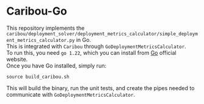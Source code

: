 # Caribou-Go
This repository implements the `caribou/deployment_solver/deployment_metrics_calculator/simple_deployment_metrics_calculator.py` in Go.<br>
This is integrated with `Caribou` through `GoDeploymentMetricsCalculator`.<br>
To run this, you need `go 1.22`, which you can install from [Go](https://go.dev/dl/) official website.<br>
Once you have Go installed, simply run:
```shell
source build_caribou.sh
```
This will build the binary, run the unit tests, and create the pipes needed to communicate with `GoDeploymentMetricsCalculator`.